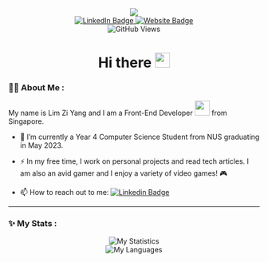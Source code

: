 <div id="header" align="center">
  <img src="https://media.giphy.com/media/v1.Y2lkPTc5MGI3NjExN2JiYmY5M2EwMTU3MzRjMzNjODNlOWE0ZWYxMjkyYWU2NzZmMGI5MCZjdD1n/qgQUggAC3Pfv687qPC/giphy.gif" />
</div>
<div id="badges" align="center">
  <a href="https://www.linkedin.com/in/zi-yang-lim-a2b651188/">
    <img src="https://img.shields.io/badge/LinkedIn-blue?style=for-the-badge&logo=linkedin&logoColor=white" alt="LinkedIn Badge"/>
  </a>
  <a href="https://limziyang.com/">
    <img src="https://img.shields.io/badge/Portfolio-indigo?style=for-the-badge" alt="Website Badge"/>
  </a>
</div>
<div id="views" align="center">
  <img src="https://komarev.com/ghpvc/?username=Ziyang-98&style=flat-square&color=blue" alt="GitHub Views"/>
</div>
<h1 align="center">
  Hi there   <img src="https://media.giphy.com/media/hvRJCLFzcasrR4ia7z/giphy.gif" width="30px"/>
</h1>


### :man_technologist: About Me :

My name is Lim Zi Yang and I am a Front-End Developer <img src="https://media.giphy.com/media/WUlplcMpOCEmTGBtBW/giphy.gif" width="30"> from Singapore.

- :telescope: I’m currently a Year 4 Computer Science Student from NUS graduating in May 2023.

- :zap: In my free time, I work on personal projects and read tech articles. I am also an avid gamer and I enjoy a variety of video games! :video_game:

- :mailbox: How to reach out to me: [![Linkedin Badge](https://img.shields.io/badge/-Zi%20Yang-blue?style=flat&logo=Linkedin&logoColor=white)](https://www.linkedin.com/in/zi-yang-lim-a2b651188/)

---

### :sparkles: My Stats :

<div id="stats" align="center">
  <img src="https://github-readme-stats.vercel.app/api?username=Ziyang-98&show_icons=true&theme=transparent" alt="My Statistics" /> 
<div>

<div id="langs" align="center">
  <img src="https://github-readme-stats.vercel.app/api/top-langs/?username=Ziyang-98&theme=transparent&layout=compact" alt="My Languages" /> 
<div>



<!--
**Ziyang-98/Ziyang-98** is a ✨ _special_ ✨ repository because its `README.md` (this file) appears on your GitHub profile.

Here are some ideas to get you started:

- 🔭 I’m currently working on ...
- 🌱 I’m currently learning ...
- 👯 I’m looking to collaborate on ...
- 🤔 I’m looking for help with ...
- 💬 Ask me about ...
- 📫 How to reach me: ...
- 😄 Pronouns: ...
- ⚡ Fun fact: ...
-->
